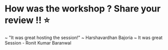 # How was the workshop ? Share your review !! :star:

~ "It was great hosting the session!" ~ Harshavardhan Bajoria
~ It was great Session - Ronit Kumar Baranwal
